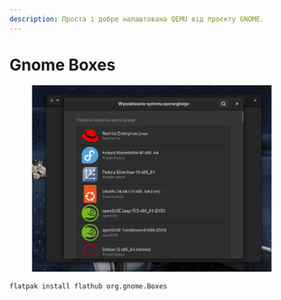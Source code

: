 ```yaml
---
description: Проста і добре налаштована QEMU від проєкту GNOME.
---
```


# Gnome Boxes

<figure><img src="../../.gitbook/assets/image.png" alt=""><figcaption></figcaption></figure>

```bash
flatpak install flathub org.gnome.Boxes
```
